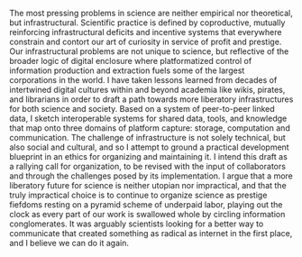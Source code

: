 The most pressing problems in science are neither empirical nor theoretical, but infrastructural. Scientific practice is defined by coproductive, mutually reinforcing infrastructural deficits and incentive systems that everywhere constrain and contort our art of curiosity in service of profit and prestige. Our infrastructural problems are not unique to science, but reflective of the broader logic of digital enclosure where platformatized control of information production and extraction fuels some of the largest corporations in the world. I have taken lessons learned from decades of intertwined digital cultures within and beyond academia like wikis, pirates, and librarians in order to draft a path towards more liberatory infrastructures for both science and society. Based on a system of peer-to-peer linked data, I sketch interoperable systems for shared data, tools, and knowledge that map onto three domains of platform capture: storage, computation and communication. The challenge of infrastructure is not solely technical, but also social and cultural, and so I attempt to ground a practical development blueprint in an ethics for organizing and maintaining it. I intend this draft as a rallying call for organization, to be revised with the input of collaborators and through the challenges posed by its implementation. I argue that a more liberatory future for science is neither utopian nor impractical, and that the truly impractical choice is to continue to organize science as prestige fiefdoms resting on a pyramid scheme of underpaid labor, playing out the clock as every part of our work is swallowed whole by circling information conglomerates.  It was arguably scientists looking for a better way to communicate that created something as radical as internet in the first place, and I believe we can do it again. 